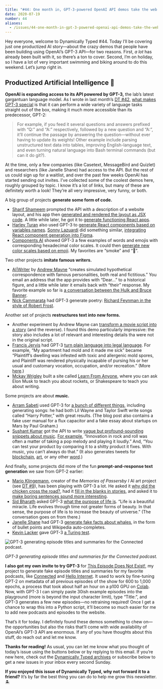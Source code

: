 ```yaml
---
title: "#44: One month in, GPT-3-powered OpenAI API demos take the web by storm "
date: 2020-07-19
number: 44
aliases:
  - /issues/44-one-month-in-gpt-3-powered-openai-api-demos-take-the-web-by-storm-261577
---
```


Hey everyone, welcome to Dynamically Typed #44.
Today I’ll be covering just one productized AI story—about the crazy demos that people have been building using OpenAI’s GPT-3 API—for two reasons.
First, _a lot_ has already been built with it, so there’s a ton to cover.
Second, I’m on holiday, so I have a lot of very important swimming and biking around to do this weekend.
Let’s jump right in.

## Productized Artificial Intelligence 🔌

**OpenAI is expanding access to its API powered by GPT-3,** the lab’s latest gargantuan language model.
As I wrote in last month’s [DT #42](https://dynamicallytyped.com/issues/42-facial-recognition-exodus-openai-s-new-gpt-3-language-model-and-oil-in-the-cloud-254772?utm_campaign=Dynamically%20Typed&utm_medium=email&utm_source=Revue%20newsletter), [what makes GPT-3 special](https://github.com/leonoverweel/dynamically-typed/blob/master/content/stories/2020/gpt-3.md?utm_campaign=Dynamically%20Typed&utm_medium=email&utm_source=Revue%20newsletter) is that it can perform a wide variety of language tasks straight out of the box, making it much more accessible than its predecessor, GPT-2:

> For example, if you feed it several questions and answers prefixed with “Q:” and “A:” respectively, followed by a new question and “A:”, it’ll continue the passage by answering the question—without ever having to update its weights!
> Other example include parsing unstructured text data into tables, improving English-language text, and even turning natural language into Bash terminal commands (but can it do git?).

At the time, only a few companies (like Casetext, MessageBird and Quizlet) and researchers (like Janelle Shane) had access to the API.
But the rest of us could sign up for a waitlist, and over the past few weeks OpenAI has started sending out invites.
I’ve collected some of the coolest demos here, roughly grouped by topic.
I know it’s a lot of links, but many of these are definitely worth a look!
They’re all very impressive, very funny, or both.

A big group of projects **generate some form of code.**

* [Sharif Shameem](https://twitter.com/sharifshameem?utm_campaign=Dynamically%20Typed&utm_medium=email&utm_source=Revue%20newsletter) prompted the API with a description of a website layout, and his app then [generated and rendered the layout as JSX code](https://twitter.com/sharifshameem/status/1282676454690451457?utm_campaign=Dynamically%20Typed&utm_medium=email&utm_source=Revue%20newsletter). A little while later, he got it to [generate functioning React apps](https://twitter.com/sharifshameem/status/1284095222939451393?utm_campaign=Dynamically%20Typed&utm_medium=email&utm_source=Revue%20newsletter).
* [Harley Turan](https://twitter.com/hturan?utm_campaign=Dynamically%20Typed&utm_medium=email&utm_source=Revue%20newsletter) also used GPT-3 to [generate React components based on variables names](https://twitter.com/hturan/status/1282261783147958272?utm_campaign=Dynamically%20Typed&utm_medium=email&utm_source=Revue%20newsletter). [Sonny Lazuardi](https://twitter.com/sonnylazuardi?utm_campaign=Dynamically%20Typed&utm_medium=email&utm_source=Revue%20newsletter) did something similar, [integrating React component generation into Figma](https://twitter.com/sonnylazuardi/status/1282626069095280642?utm_campaign=Dynamically%20Typed&utm_medium=email&utm_source=Revue%20newsletter).
* [Components AI](https://twitter.com/components_ai/status/1282379087412174848?utm_campaign=Dynamically%20Typed&utm_medium=email&utm_source=Revue%20newsletter) showed GPT-3 a few examples of words and emojis with corresponding hexadecimal color scales. It could then [generate new color scales based on emoji](https://twitter.com/components_ai/status/1282379087412174848?utm_campaign=Dynamically%20Typed&utm_medium=email&utm_source=Revue%20newsletter). My favorites are “smoke” and “🦋”.

Two other projects **imitate famous writers.**

* [AI|Writer](https://aiwriter.app?utm_campaign=Dynamically%20Typed&utm_medium=email&utm_source=Revue%20newsletter) by [Andrew Mayne](https://twitter.com/andrewmayne?utm_campaign=Dynamically%20Typed&utm_medium=email&utm_source=Revue%20newsletter) “creates simulated hypothetical correspondence with famous personalities, both real and fictitious.” You email an address that the app provides with “Dear…” to a historical figure, and a little while later it emails back with “their” response. My favorite example so far is [a conversation between the Hulk and Bruce Banner](https://twitter.com/AndrewMayne/status/1279320341999828992?utm_campaign=Dynamically%20Typed&utm_medium=email&utm_source=Revue%20newsletter).
* [Nick Cammarata](https://twitter.com/nicklovescode?utm_campaign=Dynamically%20Typed&utm_medium=email&utm_source=Revue%20newsletter) had GPT-3 generate poetry: [Richard Feynman in the style of Robert Frost](https://twitter.com/nicklovescode/status/1282839706267381762?utm_campaign=Dynamically%20Typed&utm_medium=email&utm_source=Revue%20newsletter).

Another set of projects **restructures text into new forms.**

* Another experiment by Andrew Mayne can [transform a movie script into a story](https://andrewmayneblog.wordpress.com/2020/07/08/openai-api-alchemy-turn-a-script-into-a-novel-and-vice-versa/?utm_campaign=Dynamically%20Typed&utm_medium=email&utm_source=Revue%20newsletter) (and the reverse). I found this demo particularly impressive: the story also includes a lot of relevant and interesting details tha were not in the original script.
* [Francis Jervis](https://twitter.com/f_j_j_?utm_campaign=Dynamically%20Typed&utm_medium=email&utm_source=Revue%20newsletter) had GPT-3 [turn plain language into legal language](https://twitter.com/f_j_j_/status/1283349995144359937?utm_campaign=Dynamically%20Typed&utm_medium=email&utm_source=Revue%20newsletter). For example, “My apartment had mold and it made me sick” became “Plaintiff’s dwelling was infested with toxic and allergenic mold spores, and Plaintiff was rendered physically incapable of pursing his or her usual and customary vocation, occupation, and/or recreation.” (More [here](https://twitter.com/f_j_j_/status/1283848393832333313?utm_campaign=Dynamically%20Typed&utm_medium=email&utm_source=Revue%20newsletter).)
* [Mckay Wrigley](https://twitter.com/mckaywrigley?utm_campaign=Dynamically%20Typed&utm_medium=email&utm_source=Revue%20newsletter) built a site called [Learn From Anyone](https://twitter.com/mckaywrigley/status/1284110063498522624?utm_campaign=Dynamically%20Typed&utm_medium=email&utm_source=Revue%20newsletter), where you can ask Elon Musk to teach you about rockets, or Shakespeare to teach you about writing.

Some projects are about **music.**

* [Arram Sabeti](https://twitter.com/arram?utm_campaign=Dynamically%20Typed&utm_medium=email&utm_source=Revue%20newsletter) used GPT-3 for [a bunch of different things](https://arr.am/2020/07/09/gpt-3-an-ai-thats-eerily-good-at-writing-almost-anything/?utm_campaign=Dynamically%20Typed&utm_medium=email&utm_source=Revue%20newsletter), including generating songs: he had both Lil Wayne and Taylor Swift write songs called “Harry Potter,” with great results. (The blog post also contains a fake user manual for a flux capacitor and a fake essay about startups on Mars by Paul Graham.)
* [Sushant Kumar](https://twitter.com/sushant_kumar?utm_campaign=Dynamically%20Typed&utm_medium=email&utm_source=Revue%20newsletter) got the API to write [vague but profound-sounding snippets about music](https://thoughts.sushant-kumar.com/music?utm_campaign=Dynamically%20Typed&utm_medium=email&utm_source=Revue%20newsletter). [For example](https://twitter.com/tomwhitwell/status/1283997889887383564?utm_campaign=Dynamically%20Typed&utm_medium=email&utm_source=Revue%20newsletter), “Innovation in rock and roll was often a matter of taking a pop melody and playing it loudly.” And, “You can test your product by comparing it to a shitty product it fixes. With music, you can’t always do that.” (It also generates tweets for [blockchain](https://thoughts.sushant-kumar.com/blockchain?utm_campaign=Dynamically%20Typed&utm_medium=email&utm_source=Revue%20newsletter), [art](https://thoughts.sushant-kumar.com/art?utm_campaign=Dynamically%20Typed&utm_medium=email&utm_source=Revue%20newsletter), or any other [word](https://thoughts.sushant-kumar.com/word?utm_campaign=Dynamically%20Typed&utm_medium=email&utm_source=Revue%20newsletter).)

And finally, some projects did more of the fun **prompt-and-response text generation** we saw from GPT-2 earlier:

* [Mario Klingemann](https://twitter.com/quasimondo?utm_campaign=Dynamically%20Typed&utm_medium=email&utm_source=Revue%20newsletter), creator of the _Memories of Passersby I_ AI art project (see [DT #9](https://dynamicallytyped.com/issues/9-openai-and-google-s-activation-atlases-a16z-s-ml-startup-investments-and-microsoft-s-ai-pipeline-163609?utm_campaign=Dynamically%20Typed&utm_medium=email&utm_source=Revue%20newsletter)), has been playing with GPT-3 a lot. He asked it [why did the chicken cross the road?](https://twitter.com/quasimondo/status/1283410084551430145?utm_campaign=Dynamically%20Typed&utm_medium=email&utm_source=Revue%20newsletter), had it [fill in the blanks in stories](https://twitter.com/quasimondo/status/1284025236179095552?utm_campaign=Dynamically%20Typed&utm_medium=email&utm_source=Revue%20newsletter), and asked it to [make boring sentences sound more interesting](https://twitter.com/quasimondo/status/1284372088460115968?utm_campaign=Dynamically%20Typed&utm_medium=email&utm_source=Revue%20newsletter).
* [Sid Bharath](https://twitter.com/Siddharth87?utm_campaign=Dynamically%20Typed&utm_medium=email&utm_source=Revue%20newsletter) asked GPT-3 [what the purpose of life is](https://twitter.com/siddharth87/status/1283920116007092224?utm_campaign=Dynamically%20Typed&utm_medium=email&utm_source=Revue%20newsletter). “Life is a beautiful miracle. Life evolves through time not greater forms of beauty. In that sense, the purpose of life is to increase the beauty of universe.” (The conversation goes on from there.)
* [Janelle Shane](https://twitter.com/JanelleCShane?utm_campaign=Dynamically%20Typed&utm_medium=email&utm_source=Revue%20newsletter) had GPT-3 [generate fake facts about whales](https://aiweirdness.com/post/623543644426829825/facts-about-whales?utm_campaign=Dynamically%20Typed&utm_medium=email&utm_source=Revue%20newsletter), in the form of bullet points and Wikipedia auto-completes.
* [Kevin Lacker](https://twitter.com/lacker?utm_campaign=Dynamically%20Typed&utm_medium=email&utm_source=Revue%20newsletter) gave GPT-3 [a Turing test](http://lacker.io/ai/2020/07/06/giving-gpt-3-a-turing-test.html?utm_campaign=Dynamically%20Typed&utm_medium=email&utm_source=Revue%20newsletter).

![GPT-3 generating episode titles and summaries for the Connected podcast.](https://s3.amazonaws.com/revue/items/images/006/267/500/mail/5b0d6c1cf0adba128c45f5ed80ad0868.png?1595086185)

_GPT-3 generating episode titles and summaries for the Connected podcast._

**I also got my own invite to try GPT-3** for [This Episode Does Not Exist!](https://thisepisodedoesnotexist.com?utm_campaign=Dynamically%20Typed&utm_medium=email&utm_source=Revue%20newsletter), my project to generate fake episode titles and summaries for my favorite podcasts, like [Connected](https://thisepisodedoesnotexist.com/connected/?utm_campaign=Dynamically%20Typed&utm_medium=email&utm_source=Revue%20newsletter) and [Hello Internet](https://thisepisodedoesnotexist.com/hello-internet/?utm_campaign=Dynamically%20Typed&utm_medium=email&utm_source=Revue%20newsletter).
It used to work by fine-tuning GPT-2 on metadata of all previous episodes of the show for 600 to 1,000 epochs, a process that took about half an hour on a p100 GPU on [Colab](https://colab.research.google.com?utm_campaign=Dynamically%20Typed&utm_medium=email&utm_source=Revue%20newsletter).
Now, with GPT-3 I can simply paste 30ish example episodes into the playground (more is beyond the input character limit), type “Title:”, and GPT-3 generates a few new episodes—no retraining required!
Once I get a chance to wrap this into a Python script, it’ll become so much easier for me to add new podcasts and episodes to the website.

That’s it for today.
I definitely found these demos something to chew on—the opportunities but also the risks that’ll come with wide availability of OpenAI’s GPT-3 API are enormous.
If any of you have thoughts about this stuff, do reach out and let me know.

**Thanks for reading!**
As usual, you can let me know what you thought of today’s issue using the buttons below or by replying to this email.
If you’re new here, check out the [Dynamically Typed archives](https://dynamicallytyped.com/?utm_campaign=Dynamically%20Typed&utm_medium=email&utm_source=Revue%20newsletter) or subscribe below to get a new issues in your inbox every second Sunday.

**If you enjoyed this issue of Dynamically Typed, why not forward it to a friend?**
It’s by far the best thing you can do to help me grow this newsletter.
🏝